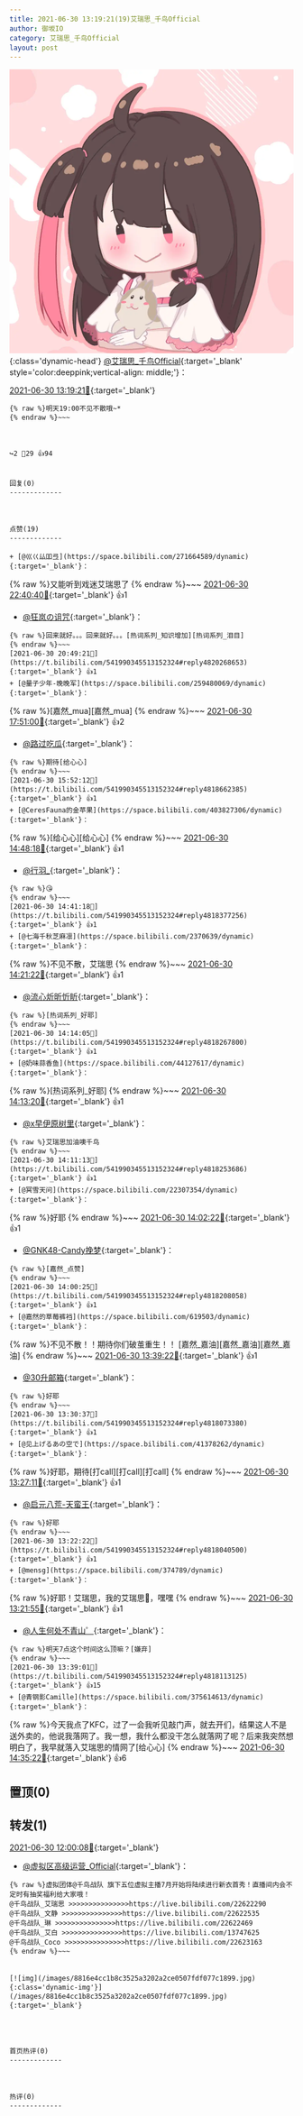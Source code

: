 ```yaml
---
title: 2021-06-30 13:19:21(19)艾瑞思_千鸟Official
author: 御坂IO
category: 艾瑞思_千鸟Official
layout: post
---
```


![img](/images/7e08840c56f251de28bdf766b647bd5fe9a5d50a.jpg){:class='dynamic-head'}
[@艾瑞思_千鸟Official](https://space.bilibili.com/1090010845/dynamic){:target='_blank' style='color:deeppink;vertical-align: middle;'}：

[2021-06-30 13:19:21🔗](https://t.bilibili.com/541990345513152324){:target='_blank'}

~~~
{% raw %}明天19:00不见不散哦~*
{% endraw %}~~~



↪️2 💬29 👍94


回复(0)
-------------



点赞(19)
-------------

+ [@巛巜厸吅弖](https://space.bilibili.com/271664589/dynamic){:target='_blank'}：
~~~
{% raw %}又能听到戏迷艾瑞思了
{% endraw %}~~~
[2021-06-30 22:40:40🔗](https://t.bilibili.com/541990345513152324#reply4820956933){:target='_blank'} 👍1
+ [@狂岚の诅咒](https://space.bilibili.com/414422/dynamic){:target='_blank'}：
~~~
{% raw %}回来就好。。。回来就好。。。[热词系列_知识增加][热词系列_泪目]
{% endraw %}~~~
[2021-06-30 20:49:21🔗](https://t.bilibili.com/541990345513152324#reply4820268653){:target='_blank'} 👍1
+ [@量子少年-晚晚军](https://space.bilibili.com/259480069/dynamic){:target='_blank'}：
~~~
{% raw %}[嘉然_mua][嘉然_mua]
{% endraw %}~~~
[2021-06-30 17:51:00🔗](https://t.bilibili.com/541990345513152324#reply4819222863){:target='_blank'} 👍2
+ [@路过吃瓜](https://space.bilibili.com/384167214/dynamic){:target='_blank'}：
~~~
{% raw %}期待[给心心]
{% endraw %}~~~
[2021-06-30 15:52:12🔗](https://t.bilibili.com/541990345513152324#reply4818662385){:target='_blank'} 👍1
+ [@CeresFauna的金苹果](https://space.bilibili.com/403827306/dynamic){:target='_blank'}：
~~~
{% raw %}[给心心][给心心]
{% endraw %}~~~
[2021-06-30 14:48:18🔗](https://t.bilibili.com/541990345513152324#reply4818410748){:target='_blank'} 👍1
+ [@行羽_](https://space.bilibili.com/5350489/dynamic){:target='_blank'}：
~~~
{% raw %}😘
{% endraw %}~~~
[2021-06-30 14:41:18🔗](https://t.bilibili.com/541990345513152324#reply4818377256){:target='_blank'} 👍1
+ [@七海千秋芝麻凛](https://space.bilibili.com/2370639/dynamic){:target='_blank'}：
~~~
{% raw %}不见不散，艾瑞思
{% endraw %}~~~
[2021-06-30 14:21:22🔗](https://t.bilibili.com/541990345513152324#reply4818298062){:target='_blank'} 👍1
+ [@流心炘昕忻盺](https://space.bilibili.com/56878636/dynamic){:target='_blank'}：
~~~
{% raw %}[热词系列_好耶]
{% endraw %}~~~
[2021-06-30 14:14:05🔗](https://t.bilibili.com/541990345513152324#reply4818267800){:target='_blank'} 👍1
+ [@奶味蒜香鱼](https://space.bilibili.com/44127617/dynamic){:target='_blank'}：
~~~
{% raw %}[热词系列_好耶]
{% endraw %}~~~
[2021-06-30 14:13:20🔗](https://t.bilibili.com/541990345513152324#reply4818266772){:target='_blank'} 👍1
+ [@x早伊原树里](https://space.bilibili.com/96592656/dynamic){:target='_blank'}：
~~~
{% raw %}艾瑞思加油噢千鸟
{% endraw %}~~~
[2021-06-30 14:11:13🔗](https://t.bilibili.com/541990345513152324#reply4818253686){:target='_blank'} 👍1
+ [@冥雪天问](https://space.bilibili.com/22307354/dynamic){:target='_blank'}：
~~~
{% raw %}好耶
{% endraw %}~~~
[2021-06-30 14:02:22🔗](https://t.bilibili.com/541990345513152324#reply4818220952){:target='_blank'} 👍1
+ [@GNK48-Candy挽梦](https://space.bilibili.com/33710372/dynamic){:target='_blank'}：
~~~
{% raw %}[嘉然_点赞]
{% endraw %}~~~
[2021-06-30 14:00:25🔗](https://t.bilibili.com/541990345513152324#reply4818208058){:target='_blank'} 👍1
+ [@嘉然的草莓裤裆](https://space.bilibili.com/619503/dynamic){:target='_blank'}：
~~~
{% raw %}不见不散！！期待你们破茧重生！！
[嘉然_嘉油][嘉然_嘉油][嘉然_嘉油]
{% endraw %}~~~
[2021-06-30 13:39:22🔗](https://t.bilibili.com/541990345513152324#reply4818116720){:target='_blank'} 👍1
+ [@30升邮箱](https://space.bilibili.com/1741614/dynamic){:target='_blank'}：
~~~
{% raw %}好耶
{% endraw %}~~~
[2021-06-30 13:30:37🔗](https://t.bilibili.com/541990345513152324#reply4818073380){:target='_blank'} 👍1
+ [@见上げるあの空で](https://space.bilibili.com/41378262/dynamic){:target='_blank'}：
~~~
{% raw %}好耶，期待[打call][打call][打call]
{% endraw %}~~~
[2021-06-30 13:27:11🔗](https://t.bilibili.com/541990345513152324#reply4818058087){:target='_blank'} 👍1
+ [@启元八荒-天蛮王](https://space.bilibili.com/7986948/dynamic){:target='_blank'}：
~~~
{% raw %}好耶
{% endraw %}~~~
[2021-06-30 13:22:22🔗](https://t.bilibili.com/541990345513152324#reply4818040500){:target='_blank'} 👍1
+ [@mensg](https://space.bilibili.com/374789/dynamic){:target='_blank'}：
~~~
{% raw %}好耶！艾瑞思，我的艾瑞思🤤，嘿嘿
{% endraw %}~~~
[2021-06-30 13:21:55🔗](https://t.bilibili.com/541990345513152324#reply4818032851){:target='_blank'} 👍1
+ [@人生何处不青山゜](https://space.bilibili.com/11097513/dynamic){:target='_blank'}：
~~~
{% raw %}明天7点这个时间这么顶嘛？[嫌弃]
{% endraw %}~~~
[2021-06-30 13:39:01🔗](https://t.bilibili.com/541990345513152324#reply4818113125){:target='_blank'} 👍15
+ [@青钢影Camille](https://space.bilibili.com/375614613/dynamic){:target='_blank'}：
~~~
{% raw %}今天我点了KFC，过了一会我听见敲门声，就去开们，结果这人不是送外卖的，他说我落网了。我一想，我什么都没干怎么就落网了呢？后来我突然想明白了，我早就落入艾瑞思的情网了[给心心]
{% endraw %}~~~
[2021-06-30 14:35:22🔗](https://t.bilibili.com/541990345513152324#reply4818357192){:target='_blank'} 👍6


置顶(0)
-------------



转发(1)
-------------

[2021-06-30 12:00:08🔗](https://t.bilibili.com/541969931536616702){:target='_blank'}
+ [@虚拟区高级运营_Official](https://space.bilibili.com/441666939/dynamic){:target='_blank'}：
~~~
{% raw %}虚拟团体@千鸟战队 旗下五位虚拟主播7月开始将陆续进行新衣首秀！直播间内会不定时有抽奖福利给大家哦！  
@千鸟战队_艾瑞思 >>>>>>>>>>>>>>>https://live.bilibili.com/22622290
@千鸟战队_文静 >>>>>>>>>>>>>>>https://live.bilibili.com/22622535
@千鸟战队_琳 >>>>>>>>>>>>>>>https://live.bilibili.com/22622469
@千鸟战队_艾白 >>>>>>>>>>>>>>>https://live.bilibili.com/13747625
@千鸟战队_Coco >>>>>>>>>>>>>>>https://live.bilibili.com/22623163 
{% endraw %}~~~


[![img](/images/8816e4cc1b8c3525a3202a2ce0507fdf077c1899.jpg){:class='dynamic-img'}](/images/8816e4cc1b8c3525a3202a2ce0507fdf077c1899.jpg){:target='_blank'}




首页热评(0)
-------------



热评(0)
-------------



